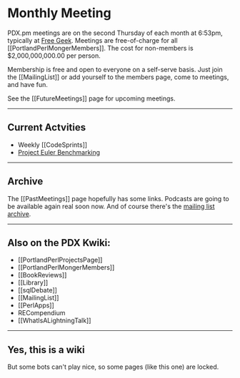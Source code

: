 # Monthly Meeting

PDX.pm meetings are on the second Thursday of each month at 6:53pm, typically at [Free Geek](http://freegeek.org/).  Meetings are free-of-charge for all [[PortlandPerlMongerMembers]].  The cost for non-members is $2,000,000,000.00 per person.

Membership is free and open to everyone on a self-serve basis.  Just join the [[MailingList]] or add yourself to the members page, come to meetings, and have fun.

See the [[FutureMeetings]] page for upcoming meetings.

---

## Current Actvities

* Weekly [[CodeSprints]]
* [Project Euler Benchmarking](http://github.com/notbenh/euler_bench)

---

## Archive

The [[PastMeetings]] page hopefully has some links.  Podcasts are going to be available again real soon now.  And of course there's the [mailing list archive](http://mail.pm.org/pipermail/pdx-pm-list/).

---

## Also on the PDX Kwiki:

* [[PortlandPerlProjectsPage]]
* [[PortlandPerlMongerMembers]]
* [[BookReviews]]
* [[Library]]
* [[sqlDebate]]
* [[MailingList]]
* [[PerlApps]]
* RECompendium
* [[WhatIsALightningTalk]]

---

## Yes, this is a wiki

But some bots can't play nice, so some pages (like this one) are locked.
